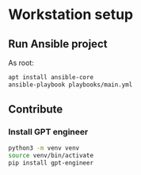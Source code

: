# Workstation setup

## Run Ansible project

As root:

```bash
apt install ansible-core
ansible-playbook playbooks/main.yml
```

## Contribute

### Install GPT engineer

```bash
python3 -m venv venv
source venv/bin/activate
pip install gpt-engineer
```
